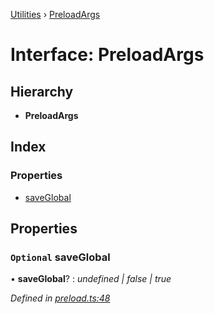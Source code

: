 [Utilities](../README.md) › [PreloadArgs](preloadargs.md)

# Interface: PreloadArgs

## Hierarchy

* **PreloadArgs**

## Index

### Properties

* [saveGlobal](preloadargs.md#optional-saveglobal)

## Properties

### `Optional` saveGlobal

• **saveGlobal**? : *undefined | false | true*

*Defined in [preload.ts:48](https://github.com/noobiept/utilities/blob/a95c65d/source/preload.ts#L48)*
